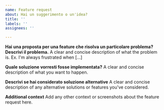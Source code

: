 ```yaml
---
name: Feature request
about: Hai un suggerimento o un'idea?
title: ''
labels: ''
assignees: ''

---
```


**Hai una proposta per una feature che risolva un particolare problema? Descrivi il problema.**
A clear and concise description of what the problem is. Ex. I'm always frustrated when [...]

**Quale soluzione vorresti fosse implementata?**
A clear and concise description of what you want to happen.

**Descrivi se hai considerato soluzione alternative**
A clear and concise description of any alternative solutions or features you've considered.

**Additional context**
Add any other context or screenshots about the feature request here.
